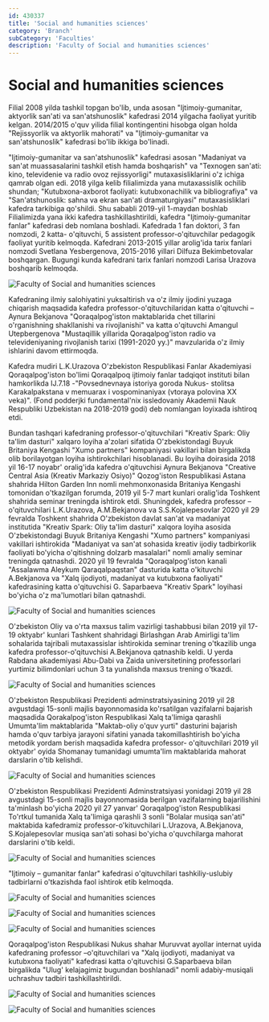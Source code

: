 ```yaml
---
id: 430337
title: 'Social and humanities sciences'
category: 'Branch'
subCategory: 'Faculties'
description: 'Faculty of Social and humanities sciences'
---
```


# Social and humanities sciences

Filial 2008 yilda tashkil topgan bo'lib, unda asosan "Ijtimoiy-gumanitar, aktyorlik san'ati va san'atshunoslik" kafedrasi 2014 yilgacha faoliyat yuritib kelgan. 2014/2015 o'quv yilida filial kontingentini hisobga olgan holda "Rejissyorlik va aktyorlik mahorati" va "Ijtimoiy-gumanitar va san'atshunoslik" kafedrasi bo'lib ikkiga bo'linadi.

"Ijtimoiy-gumanitar va san'atshunoslik" kafedrasi asosan "Madaniyat va san'at muassasalarini tashkil etish hamda boshqarish" va "Texnogen san'ati: kino, televidenie va radio ovoz rejissyorligi" mutaxasisliklarini o'z ichiga qamrab olgan edi. 2018 yilga kelib filialimizda yana mutaxassislik ochilib shundan; "Kutubxona-axborot faoliyati: kutubxonachilik va bibliografiya" va "San'atshunoslik: sahna va ekran san'ati dramaturgiyasi" mutaxasisliklari kafedra tarkibiga qo'shildi. Shu sababli 2019-yil 1-maydan boshlab Filialimizda yana ikki kafedra tashkillashtirildi, kafedra "Ijtimoiy-gumanitar fanlar" kafedrasi deb nomlana boshladi. Kafedrada 1 fan doktori, 3 fan nomzodi, 2 katta- o'qituvchi, 5 assistent professor-o'qituvchilar pedagogik faoliyat yuritib kelmoqda. Kafedrani 2013-2015 yillar arolig'ida tarix fanlari nomzodi Svetlana Yesbergenova, 2015-2016 yillari Dilfuza Bekimbetovalar boshqargan. Bugungi kunda kafedrani tarix fanlari nomzodi Larisa Urazova boshqarib kelmoqda.

![Faculty of Social and humanities sciences](/page/430337/1.png)

Kafedraning ilmiy salohiyatini yuksaltirish va o'z ilmiy ijodini yuzaga chiqarish maqsadida kafedra professor-o'qituvchilaridan katta o'qituvchi – Aynura Bekjanova "Qoraqalpog'iston maktablarida chet tillarini o'rganishning shakllanishi va rivojlanishi" va katta o'qituvchi Amangul Utepbergenova "Mustaqillik yillarida Qoraqalpog'iston radio va televideniyaning rivojlanish tarixi (1991-2020 yy.)" mavzularida o'z ilmiy ishlarini davom ettirmoqda.

Kafedra mudiri L.K.Urazova O'zbekiston Respublikasi Fanlar Akademiyasi Qoraqalpog'iston bo'limi Qoraqalpoq ijtimoiy fanlar tadqiqot instituti bilan hamkorlikda IJ.7.18 -"Povsednevnaya istoriya goroda Nukus- stolitsa Karakalpakstana v memuarax i vospominaniyax (vtoraya polovina XX veka)". (Fond podderjki fundamental'nix issledovaniy Akademii Nauk Respubliki Uzbekistan na 2018-2019 godi) deb nomlangan loyixada ishtiroq etdi.

Bundan tashqari kafedraning professor-o'qituvchilari "Kreativ Spark: Oliy ta'lim dasturi" xalqaro loyiha a'zolari sifatida O'zbekistondagi Buyuk Britaniya Kengashi "Xumo partners" kompaniyasi vakillari bilan birgalikda olib borilayotgan loyiha ishtirokchilari hisoblanadi. Bu loyiha doirasida 2018 yil 16-17 noyabr' oralig'ida kafedra o'qituvchisi Aynura Bekjanova "Creative Central Asia (Kreativ Markaziy Osiyo)" Qozog'iston Respublikasi Astana shahrida Hilton Garden Inn nomli mehmonxonasida Britaniya Kengashi tomonidan o'tkazilgan forumda, 2019 yil 5-7 mart kunlari oralig'ida Toshkent shahrida seminar treningda ishtirok etdi. Shuningdek, kafedra professor –o'qituvchilari L.K.Urazova, A.M.Bekjanova va S.S.Kojalepesovlar 2020 yil 29 fevralda Toshkent shahrida O'zbekiston davlat san'at va madaniyat institutida "Kreativ Spark: Oliy ta'lim dasturi" xalqora loyiha asosida O'zbekistondagi Buyuk Britaniya Kengashi "Xumo partners" kompaniyasi vakillari ishtirokida "Madaniyat va san'at sohasida kreativ ijodiy tadbirkorlik faoliyati bo'yicha o'qitishning dolzarb masalalari" nomli amaliy seminar treningda qatnashdi. 2020 yil 19 fevralda "Qoraqalpog'iston kanali "Assalawma Aleykum Qaraqalpaqstan" dasturida katta o'kituvchi A.Bekjanova va "Xalq ijodiyoti, madaniyat va kutubxona faoliyati" kafedrasining katta o'qituvchisi G. Saparbaeva "Kreativ Spark" loyihasi bo'yicha o'z ma'lumotlari bilan qatnashdi.

![Faculty of Social and humanities sciences](/page/430337/2.png)

O'zbekiston Oliy va o'rta maxsus talim vazirligi tashabbusi bilan 2019 yil 17-19 oktyabr' kunlari Tashkent shahridagi Birlashgan Arab Amirligi ta'lim sohalarida tajribali mutaxassislar ishtirokida seminar trening o'tkazilib unga kafedra professor-o'qituvchisi A.Bekjanova qatnashib keldi. U yerda Rabdana akademiyasi Abu-Dabi va Zaida universitetining professorlari yurtimiz bilimdonlari uchun 3 ta yunalishda maxsus trening o'tkazdi.

![Faculty of Social and humanities sciences](/page/430337/3.png)

O'zbekiston Respublikasi Prezidenti adminstratsiyasining 2019 yil 28 avgustdagi 15-sonli majlis bayonnomasida ko'rsatilgan vazifalarni bajarish maqsadida Qorakalpog'iston Respublikasi Xalq ta'limiga qarashli Umumta'lim maktablarida "Maktab-oliy o'quv yurti" dasturini bajarish hamda o'quv tarbiya jarayoni sifatini yanada takomillashtirish bo'yicha metodik yordam berish maqsadida kafedra professor- o'qituvchilari 2019 yil oktyabr' oyida Shomanay tumanidagi umumta'lim maktablarida mahorat darslarin o'tib kelishdi.

![Faculty of Social and humanities sciences](/page/430337/4.png)

O'zbekiston Respublikasi Prezidenti Adminstratsiyasi yonidagi 2019 yil 28 avgustdagi 15-sonli majlis bayonnomasida berilgan vazifalarning bajarilishini ta'minlash bo'yicha 2020 yil 27 yanvar' Qoraqalpog'iston Respublikasi To'rtkul tumanida Xalq ta'limiga qarashli 3 sonli "Bolalar musiqa san'ati" maktabida kafedramiz professor-o'kituvchilari L.Urazova, A.Bekjanova, S.Kojalepesovlar musiqa san'ati sohasi bo'yicha o'quvchilarga mahorat darslarini o'tib keldi.

![Faculty of Social and humanities sciences](/page/430337/5.png)

"Ijtimoiy – gumanitar fanlar" kafedrasi o'qituvchilari tashkiliy-uslubiy tadbirlarni o'tkazishda faol ishtirok etib kelmoqda.

![Faculty of Social and humanities sciences](/page/430337/6.png)

![Faculty of Social and humanities sciences](/page/430337/7.png)

![Faculty of Social and humanities sciences](/page/430337/8.png)

Qoraqalpog'iston Respublikasi Nukus shahar Muruvvat ayollar internat uyida kafedraning professor –o'qituvchilari va "Xalq ijodiyoti, madaniyat va kutubxona faoliyati" kafedrasi katta o'qituvchisi G.Saparbaeva bilan birgalikda "Ulug' kelajagimiz bugundan boshlanadi" nomli adabiy-musiqali uchrashuv tadbiri tashkillashtirildi.

![Faculty of Social and humanities sciences](/page/430337/9.png)

![Faculty of Social and humanities sciences](/page/430337/10.png)
